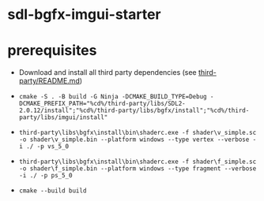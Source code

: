 # sdl-bgfx-imgui-starter

# prerequisites

- Download and install all third party dependencies (see [third-party/README.md](third-party/README.md))

- `cmake -S . -B build -G Ninja -DCMAKE_BUILD_TYPE=Debug -DCMAKE_PREFIX_PATH="%cd%/third-party/libs/SDL2-2.0.12/install";"%cd%/third-party/libs/bgfx/install";"%cd%/third-party/libs/imgui/install"`

- `third-party\libs\bgfx\install\bin\shaderc.exe -f shader\v_simple.sc -o shader\v_simple.bin --platform windows --type vertex --verbose -i ./ -p vs_5_0`
- `third-party\libs\bgfx\install\bin\shaderc.exe -f shader\f_simple.sc -o shader\f_simple.bin --platform windows --type fragment --verbose -i ./ -p ps_5_0`

- `cmake --build build`

